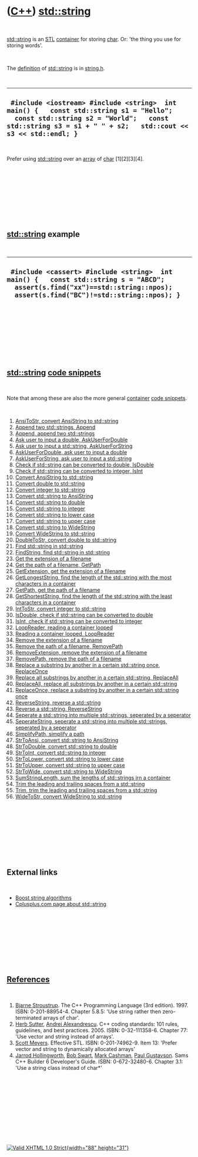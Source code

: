 



 

 

 

 

 

([C++](Cpp.htm)) [std::string](CppString.htm)
=============================================

 

[std::string](CppString.htm) is an [STL](CppStl.htm)
[container](CppContainer.htm) for storing [char](CppChar.htm). Or: 'the
thing you use for storing words'.

 

The [definition](CppDefinition.htm) of [std::string](CppString.htm) is
in [string.h](CppStringH.htm).

 

  ------------------------------------------------------------------------------------------------------------------------------------------------------------------------------------------------------
  ` #include <iostream> #include <string>  int main() {   const std::string s1 = "Hello";   const std::string s2 = "World";   const std::string s3 = s1 + " " + s2;   std::cout << s3 << std::endl; }`
  ------------------------------------------------------------------------------------------------------------------------------------------------------------------------------------------------------

 

Prefer using [std::string](CppString.htm) over an [array](CppArray.htm)
of [char](CppChar.htm) \[1\]\[2\]\[3\]\[4\].

 

 

 

 

 

[std::string](CppString.htm) example
------------------------------------

 

  -------------------------------------------------------------------------------------------------------------------------------------------------------------------------------
  ` #include <cassert> #include <string>  int main() {   const std::string s = "ABCD";   assert(s.find("xx")==std::string::npos);   assert(s.find("BC")!=std::string::npos); }`
  -------------------------------------------------------------------------------------------------------------------------------------------------------------------------------

 

 

 

 

 

[std::string](CppString.htm) [code snippets](CppCodeSnippets.htm)
-----------------------------------------------------------------

 

Note that among these are also the more general
[container](CppContainer.htm) [code snippets](CppCodeSnippets.htm).

 

1.  [AnsiToStr, convert AnsiString to std::string](CppAnsiToStr.htm)
2.  [Append two std::strings, Append](CppAppend.htm)
3.  [Append, append two std::strings](CppAppend.htm)
4.  [Ask user to input a double,
    AskUserForDouble](CppAskUserForDouble.htm)
5.  [Ask user to input a std::string,
    AskUserForString](CppAskUserForString.htm)
6.  [AskUserForDouble, ask user to input a
    double](CppAskUserForDouble.htm)
7.  [AskUserForString, ask user to input a
    std::string](CppAskUserForString.htm)
8.  [Check if std::string can be converted to double,
    IsDouble](CppIsDouble.htm)
9.  [Check if std::string can be converted to integer,
    IsInt](CppIsInt.htm)
10. [Convert AnsiString to std::string](CppAnsiToStr.htm)
11. [Convert double to std::string](CppDoubleToStr.htm)
12. [Convert integer to std::string](CppIntToStr.htm)
13. [Convert std::string to AnsiString](CppStrToAnsi.htm)
14. [Convert std::string to double](CppStrToDouble.htm)
15. [Convert std::string to integer](CppStrToInt.htm)
16. [Convert std::string to lower case](CppStrToLower.htm)
17. [Convert std::string to upper case](CppStrToUpper.htm)
18. [Convert std::string to WideString](CppStrToWide.htm)
19. [Convert WideString to std::string](CppWideToStr.htm)
20. [DoubleToStr, convert double to std::string](CppDoubleToStr.htm)
21. [Find std::string in std::string](CppFindString.htm)
22. [FindString, find std::string in std::string](CppFindString.htm)
23. [Get the extension of a filename](CppGetExtension.htm)
24. [Get the path of a filename, GetPath](CppGetPath.htm)
25. [GetExtension, get the extension of a filename](CppGetExtension.htm)
26. [GetLongestString, find the length of the std::string with the most
    characters in a container](CppGetLongestStringLength.htm)
27. [GetPath, get the path of a filename](CppGetPath.htm)
28. [GetShortestString, find the length of the std::string with the
    least characters in a container](CppGetShortestStringLength.htm)
29. [IntToStr, convert integer to std::string](CppIntToStr.htm)
30. [IsDouble, check if std::string can be converted to
    double](CppIsDouble.htm)
31. [IsInt, check if std::string can be converted to
    integer](CppIsInt.htm)
32. [LoopReader, reading a container looped](CppLoopReader.htm)
33. [Reading a container looped, LoopReader](CppLoopReader.htm)
34. [Remove the extension of a filename](CppRemoveExtension.htm)
35. [Remove the path of a filename, RemovePath](CppRemovePath.htm)
36. [RemoveExtension, remove the extension of a
    filename](CppRemoveExtension.htm)
37. [RemovePath, remove the path of a filename](CppRemovePath.htm)
38. [Replace a substring by another in a certain std::string once,
    ReplaceOnce](CppReplaceOnce.htm)
39. [Replace all substrings by another in a certain std::string,
    ReplaceAll](CppReplaceAll.htm)
40. [ReplaceAll, replace all substrings by another in a certain
    std::string](CppReplaceAll.htm)
41. [ReplaceOnce, replace a substring by another in a certain
    std::string once](CppReplaceOnce.htm)
42. [ReverseString, reverse a std::string](CppReverseString.htm)
43. [Reverse a std::string, ReverseString](CppReverseString.htm)
44. [Seperate a std::string into multiple std::strings, seperated by a
    seperator](CppSeperateString.htm)
45. [SeperateString, seperate a std::string into multiple std::strings,
    seperated by a seperator](CppSeperateString.htm)
46. [SimplifyPath, simplify a path](CppSimplifyPath.htm)
47. [StrToAnsi, convert std::string to AnsiString](CppStrToAnsi.htm)
48. [StrToDouble, convert std::string to double](CppStrToDouble.htm)
49. [StrToInt, convert std::string to integer](CppStrToInt.htm)
50. [StrToLower, convert std::string to lower case](CppStrToLower.htm)
51. [StrToUpper, convert std::string to upper case](CppStrToUpper.htm)
52. [StrToWide, convert std::string to WideString](CppStrToWide.htm)
53. [SumStringLength, sum the lengths of std::strings irn a
    container](CppSumStringLength.htm)
54. [Trim the leading and trailing spaces from a
    std::string](CppTrim.htm)
55. [Trim, trim the leading and trailing spaces from a
    std::string](CppTrim.htm)
56. [WideToStr, convert WideString to std::string](CppWideToStr.htm)

 

 

 

 

 

External links
--------------

 

-   [Boost string
    algorithms](http://www.boost.org/doc/libs/1_38_0/doc/html/string_algo.html)
-   [Cplusplus.com page about
    std::string](http://www.cplusplus.com/reference/string/string)

 

 

 

 

 

[References](CppReferences.htm)
-------------------------------

 

1.  [Bjarne Stroustrup](CppBjarneStroustrup.htm). The C++ Programming
    Language (3rd edition). 1997. ISBN: 0-201-88954-4. Chapter 5.8.5:
    'Use string rather then zero-terminated arrays of char'.
2.  [Herb Sutter](CppHerbSutter.htm), [Andrei
    Alexandrescu](CppAndreiAlexandrescu.htm). C++ coding standards: 101
    rules, guidelines, and best practices. 2005. ISBN: 0-32-111358-6.
    Chapter 77: 'Use vector and string instead of arrays'.
3.  [Scott Meyers](CppScottMeyers.htm). Effective STL.
    ISBN: 0-201-74962-9. Item 13: 'Prefer vector and string to
    dynamically allocated arrays'
4.  [Jarrod Hollingworth](CppJarrodHollingworth.htm), [Bob
    Swart](CppBobSwart.htm), [Mark Cashman](CppMarkCashman.htm), [Paul
    Gustavson](CppPaulGustavson.htm). Sams C++ Builder 6
    Developer's Guide. ISBN: 0-672-32480-6. Chapter 3.1: 'Use a string
    class instead of char\*'

 

 

 

 

 





 

[![Valid XHTML 1.0 Strict](valid-xhtml10.png){width="88"
height="31"}](http://validator.w3.org/check?uri=referer)
